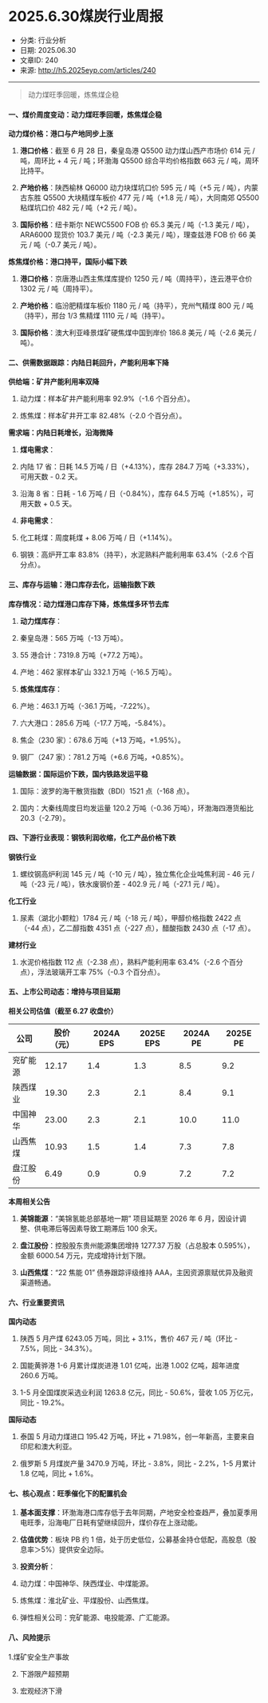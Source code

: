 # 2025.6.30煤炭行业周报

- 分类: 行业分析
- 日期: 2025.06.30
- 文章ID: 240
- 来源: http://h5.2025eyp.com/articles/240

---

> 动力煤旺季回暖，炼焦煤企稳

#### **一、煤价周度变动：动力煤旺季回暖，炼焦煤企稳**

**动力煤价格：港口与产地同步上涨**

1. **港口价格**：截至 6 月 28 日，秦皇岛港 Q5500 动力煤山西产市场价 614 元 / 吨，周环比 + 4 元 / 吨；环渤海 Q5500 综合平均价格指数 663 元 / 吨，周环比持平。

2. **产地价格**：陕西榆林 Q6000 动力块煤坑口价 595 元 / 吨（+5 元 / 吨），内蒙古东胜 Q5500 大块精煤车板价 477 元 / 吨（+1.8 元 / 吨），大同南郊 Q5500 粘煤坑口价 482 元 / 吨（+2 元 / 吨）。

3. **国际价格**：纽卡斯尔 NEWC5500 FOB 价 65.3 美元 / 吨（-1.3 美元 / 吨），ARA6000 现货价 103.7 美元 / 吨（-2.3 美元 / 吨），理查兹港 FOB 价 66 美元 / 吨（-0.7 美元 / 吨）。

**炼焦煤价格：港口持平，国际小幅下跌**

1. **港口价格**：京唐港山西主焦煤库提价 1250 元 / 吨（周持平），连云港平仓价 1302 元 / 吨（周持平）。

2. **产地价格**：临汾肥精煤车板价 1180 元 / 吨（持平），兖州气精煤 800 元 / 吨（持平），邢台 1/3 焦精煤 1110 元 / 吨（持平）。

3. **国际价格**：澳大利亚峰景煤矿硬焦煤中国到岸价 186.8 美元 / 吨（-2.6 美元 / 吨）。

#### **二、供需数据跟踪：内陆日耗回升，产能利用率下降**

**供给端：矿井产能利用率双降**

1. 动力煤：样本矿井产能利用率 92.9%（-1.6 个百分点）。

2. 炼焦煤：样本矿井开工率 82.48%（-2.0 个百分点）。

**需求端：内陆日耗增长，沿海微降**

1. **煤电需求**：

1. 内陆 17 省：日耗 14.5 万吨 / 日（+4.13%），库存 284.7 万吨（+3.33%），可用天数 - 0.2 天。

2. 沿海 8 省：日耗 - 1.6 万吨 / 日（-0.84%），库存 64.5 万吨（+1.85%），可用天数 + 0.5 天。

2. **非电需求**：

1. 化工耗煤：周度耗煤 + 8.06 万吨 / 日（+1.14%）。

2. 钢铁：高炉开工率 83.8%（持平），水泥熟料产能利用率 63.4%（-2.6 个百分点）。

#### **三、库存与运输：港口库存去化，运输指数下跌**

**库存情况：动力煤港口库存下降，炼焦煤多环节去库**

1. **动力煤库存**：

1. 秦皇岛港：565 万吨（-13 万吨）。

2. 55 港合计：7319.8 万吨（+77.2 万吨）。

3. 产地：462 家样本矿山 332.1 万吨（-16.5 万吨）。

2. **炼焦煤库存**：

1. 产地：463.1 万吨（-36.1 万吨，-7.22%）。

2. 六大港口：285.6 万吨（-17.7 万吨，-5.84%）。

3. 焦企（230 家）：678.6 万吨（+13 万吨，+1.95%）。

4. 钢厂（247 家）：781.2 万吨（+6.6 万吨，+0.85%）。

**运输数据：国际运价下跌，国内铁路发运平稳**

1. 国际：波罗的海干散货指数（BDI）1521 点（-168 点）。

2. 国内：大秦线周度日均发运量 120.2 万吨（-0.36 万吨），环渤海四港货船比 20.3（-2.79）。

#### **四、下游行业表现：钢铁利润收缩，化工产品价格下跌**

**钢铁行业**

1. 螺纹钢高炉利润 145 元 / 吨（-10 元 / 吨），独立焦化企业吨焦利润 - 46 元 / 吨（-23 元 / 吨），铁水废钢价差 - 402.9 元 / 吨（-27.1 元 / 吨）。

**化工行业**

1. 尿素（湖北小颗粒）1784 元 / 吨（-18 元 / 吨），甲醇价格指数 2422 点（-44 点），乙二醇指数 4351 点（-227 点），醋酸指数 2430 点（-17 点）。

**建材行业**

1. 水泥价格指数 112 点（-2.38 点），熟料产能利用率 63.4%（-2.6 个百分点），浮法玻璃开工率 75%（-0.3 个百分点）。

#### **五、上市公司动态：增持与项目延期**

**相关公司估值（截至 6.27 收盘价）**

| **公司** | **股价（元）** | **2024A EPS** | **2025E EPS** | **2024A PE** | **2025E PE** |
| --- | --- | --- | --- | --- | --- |
| 兖矿能源 | 12.17 | 1.4 | 1.3 | 8.5 | 9.2 |
| 陕西煤业 | 19.30 | 2.3 | 2.1 | 8.4 | 9.1 |
| 中国神华 | 23.00 | 2.3 | 2.1 | 10.0 | 11.0 |
| 山西焦煤 | 10.93 | 1.5 | 1.4 | 7.3 | 7.8 |
| 盘江股份 | 6.49 | 0.9 | 0.9 | 7.2 | 7.2 |

**本周相关公告**

1. **美锦能源**：“美锦氢能总部基地一期” 项目延期至 2026 年 6 月，因设计调整、供电滞后等因素导致工期滞后 100 余天。

2. **盘江股份**：控股股东贵州能源集团增持 1277.37 万股（占总股本 0.595%），金额 6000.54 万元，完成增持计划下限。

3. **山西焦煤**：“22 焦能 01” 债券跟踪评级维持 AAA，主因资源禀赋优异及融资渠道畅通。

#### **六、行业重要资讯**

**国内动态**

1. 陕西 5 月产煤 6243.05 万吨，同比 + 3.1%，售价 467 元 / 吨（环比 - 7.5%，同比 - 34.3%）。

2. 国能黄骅港 1-6 月累计煤炭进港 1.01 亿吨，出港 1.002 亿吨，超年进度 260.6 万吨。

3. 1-5 月全国煤炭采选业利润 1263.8 亿元，同比 - 50.6%，营收 1.05 万亿元，同比 - 19.2%。

**国际动态**

1. 泰国 5 月动力煤进口 195.42 万吨，环比 + 71.98%，创一年新高，主要来自印尼和澳大利亚。

2. 俄罗斯 5 月煤炭产量 3470.9 万吨，环比 - 3.8%，同比 - 2.2%，1-5 月累计 1.8 亿吨，同比 + 1.6%。

#### **七、核心观点：旺季催化下的配置机会**

1. **基本面支撑**：环渤海港口库存低于去年同期，产地安全检查趋严，叠加夏季用电旺季，沿海电厂日耗有望继续回升，煤价存在上涨动能。

2. **估值优势**：板块 PB 约 1 倍，处于历史低位，公募基金持仓低配，高股息（股息率＞5%）提供安全边际。

3. **投资分析**：

1. 动力煤：中国神华、陕西煤业、中煤能源。

2. 炼焦煤：淮北矿业、平煤股份、山西焦煤。

3. 弹性相关公司：兖矿能源、电投能源、广汇能源。

#### **八、风险提示**

1.煤矿安全生产事故

2. 下游限产超预期

3. 宏观经济下滑

